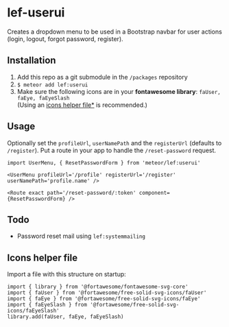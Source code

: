 # lef-userui

Creates a dropdown menu to be used in a Bootstrap navbar for user actions (login, logout, forgot password, register).

## Installation

1. Add this repo as a git submodule in the `/packages` repository
1. `$ meteor add lef:userui`
1. Make sure the following icons are in your **fontawesome library**:
  `faUser, faEye, faEyeSlash`<br>
  (Using an [icons helper file*](#icons-helper-file) is recommended.)

## Usage

Optionally set the `profileUrl`, `userNamePath` and the `registerUrl` (defaults to `/register`). Put a route in your app to handle the `/reset-password` request.

```JSX
import UserMenu, { ResetPasswordForm } from 'meteor/lef:userui'

<UserMenu profileUrl='/profile' registerUrl='/register' userNamePath='profile.name' />

<Route exact path='/reset-password/:token' component={ResetPasswordForm} />
```

## Todo

- Password reset mail using `lef:systemmailing`

## Icons helper file

Import a file with this structure on startup:

```JS
import { library } from '@fortawesome/fontawesome-svg-core'
import { faUser } from '@fortawesome/free-solid-svg-icons/faUser'
import { faEye } from '@fortawesome/free-solid-svg-icons/faEye'
import { faEyeSlash } from '@fortawesome/free-solid-svg-icons/faEyeSlash'
library.add(faUser, faEye, faEyeSlash)
```
